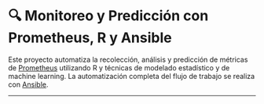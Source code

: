 # 🔍 Monitoreo y Predicción con Prometheus, R y Ansible

Este proyecto automatiza la recolección, análisis y predicción de métricas de [Prometheus](https://prometheus.io/) utilizando R y técnicas de modelado estadístico y de machine learning. La automatización completa del flujo de trabajo se realiza con [Ansible](https://www.ansible.com/). 

---

